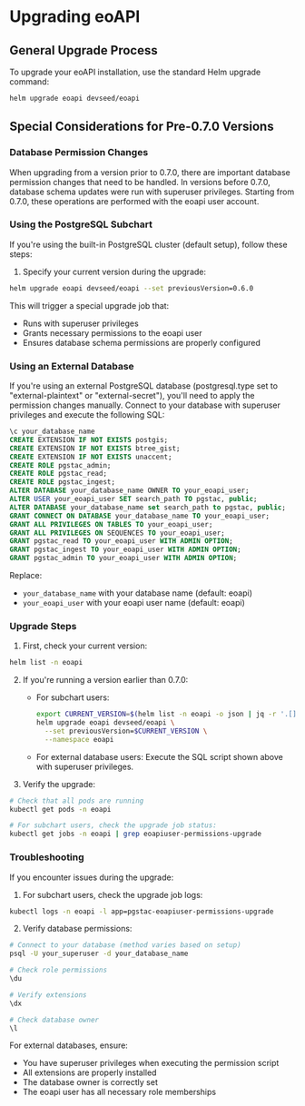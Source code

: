 # Upgrading eoAPI

## General Upgrade Process

To upgrade your eoAPI installation, use the standard Helm upgrade command:

```bash
helm upgrade eoapi devseed/eoapi
```

## Special Considerations for Pre-0.7.0 Versions

### Database Permission Changes

When upgrading from a version prior to 0.7.0, there are important database permission changes that need to be handled. In versions before 0.7.0, database schema updates were run with superuser privileges. Starting from 0.7.0, these operations are performed with the eoapi user account.

### Using the PostgreSQL Subchart

If you're using the built-in PostgreSQL cluster (default setup), follow these steps:

1. Specify your current version during the upgrade:
```bash
helm upgrade eoapi devseed/eoapi --set previousVersion=0.6.0
```

This will trigger a special upgrade job that:
- Runs with superuser privileges
- Grants necessary permissions to the eoapi user
- Ensures database schema permissions are properly configured

### Using an External Database

If you're using an external PostgreSQL database (postgresql.type set to "external-plaintext" or "external-secret"), you'll need to apply the permission changes manually. Connect to your database with superuser privileges and execute the following SQL:

```sql
\c your_database_name
CREATE EXTENSION IF NOT EXISTS postgis;
CREATE EXTENSION IF NOT EXISTS btree_gist;
CREATE EXTENSION IF NOT EXISTS unaccent;
CREATE ROLE pgstac_admin;
CREATE ROLE pgstac_read;
CREATE ROLE pgstac_ingest;
ALTER DATABASE your_database_name OWNER TO your_eoapi_user;
ALTER USER your_eoapi_user SET search_path TO pgstac, public;
ALTER DATABASE your_database_name set search_path to pgstac, public;
GRANT CONNECT ON DATABASE your_database_name TO your_eoapi_user;
GRANT ALL PRIVILEGES ON TABLES TO your_eoapi_user;
GRANT ALL PRIVILEGES ON SEQUENCES TO your_eoapi_user;
GRANT pgstac_read TO your_eoapi_user WITH ADMIN OPTION;
GRANT pgstac_ingest TO your_eoapi_user WITH ADMIN OPTION;
GRANT pgstac_admin TO your_eoapi_user WITH ADMIN OPTION;
```

Replace:
- `your_database_name` with your database name (default: eoapi)
- `your_eoapi_user` with your eoapi user name (default: eoapi)

### Upgrade Steps

1. First, check your current version:
```bash
helm list -n eoapi
```

2. If you're running a version earlier than 0.7.0:
   - For subchart users:
     ```bash
     export CURRENT_VERSION=$(helm list -n eoapi -o json | jq -r '.[].app_version')
     helm upgrade eoapi devseed/eoapi \
       --set previousVersion=$CURRENT_VERSION \
       --namespace eoapi
     ```
   - For external database users:
     Execute the SQL script shown above with superuser privileges.

3. Verify the upgrade:
```bash
# Check that all pods are running
kubectl get pods -n eoapi

# For subchart users, check the upgrade job status:
kubectl get jobs -n eoapi | grep eoapiuser-permissions-upgrade
```

### Troubleshooting

If you encounter issues during the upgrade:

1. For subchart users, check the upgrade job logs:
```bash
kubectl logs -n eoapi -l app=pgstac-eoapiuser-permissions-upgrade
```

2. Verify database permissions:
```bash
# Connect to your database (method varies based on setup)
psql -U your_superuser -d your_database_name

# Check role permissions
\du

# Verify extensions
\dx

# Check database owner
\l
```

For external databases, ensure:
- You have superuser privileges when executing the permission script
- All extensions are properly installed
- The database owner is correctly set
- The eoapi user has all necessary role memberships
